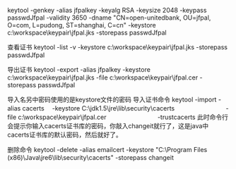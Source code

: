  keytool -genkey -alias jfpalkey -keyalg RSA -keysize 2048 -keypass passwdJfpal -validity 3650 -dname "CN=open-unitedbank, OU=jfpal, O=com, L=pudong, ST=shanghai, C=cn" -keystore c:\workspace\keypair\jfpal.jks -storepass passwdJfpal

查看证书
keytool -list -v -keystore c:\workspace\keypair\jfpal.jks -storepass passwdJfpal

导出证书
 keytool -export -alias jfpalkey -keystore c:\workspace\keypair\jfpal.jks -file c:\workspace\keypair\jfpal.cer -storepass passwdJfpal

导入名另中密码使用的是keystore文件的密码 导入证书命令
 keytool -import -alias cacerts 　-keystore C:\jdk1.5\jre\lib\security\cacerts 　　　　　　　　-file c:\workspace\keypair\jfpal.cer 　　　　　　　　-trustcacerts 此时命令行会提示你输入cacerts证书库的密码，你敲入changeit就行了，这是java中cacerts证书库的默认密码，然后就好了。

删除命令
 keytool -delete -alias emailcert -keystore "C:\Program Files (x86)\Java\jre6\lib\security\cacerts" -storepass changeit